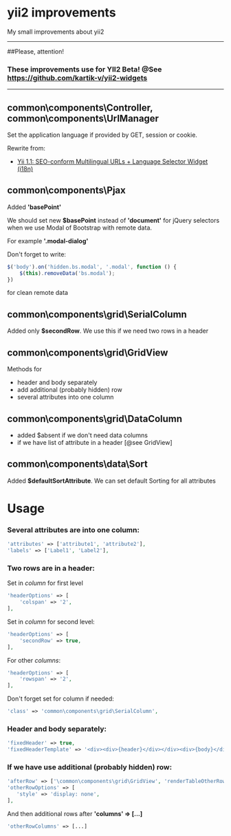 # yii2 improvements

My small improvements about yii2

---

##Please, attention!
### These improvements use for YII2 Beta! @See https://github.com/kartik-v/yii2-widgets

---

common\components\Controller, common\components\UrlManager
------------------------

Set the application language if provided by GET, session or cookie.

Rewrite from:

* [Yii 1.1: SEO-conform Multilingual URLs + Language Selector Widget (i18n)](http://www.yiiframework.com/wiki/294/seo-conform-multilingual-urls-language-selector-widget-i18n/)

common\components\Pjax
------------------------

Added **'basePoint'**

We should set new **$basePoint** instead of **'document'** for jQuery selectors
when we use Modal of Bootstrap with remote data.

For example **'.modal-dialog'**

Don't forget to write:
```javascript
$('body').on('hidden.bs.modal', '.modal', function () {
    $(this).removeData('bs.modal');
})
```
for clean remote data

common\components\grid\SerialColumn
------------------------

Added only **$secondRow**. We use this if we need two rows in a header

common\components\grid\GridView
------------------------

Methods for

* header and body separately
* add additional (probably hidden) row
* several attributes into one column

common\components\grid\DataColumn
------------------------

* added $absent if we don't need data columns
* if we have list of attribute in a header [@see GridView]

common\components\data\Sort
------------------------
Added **$defaultSortAttribute**. We can set default Sorting for all attributes

# Usage

### Several attributes are into one column:
```php
'attributes' => ['attribute1', 'attribute2'],
'labels' => ['Label1', 'Label2'],
```

### Two rows are in a header:
Set in *column* for first level
```php
'headerOptions' => [
    'colspan' => '2',
],
```
Set in *column* for second level:
```php
'headerOptions' => [
    'secondRow' => true,
],
```
For other *columns*:
```php
'headerOptions' => [
    'rowspan' => '2',
],
```
Don't forget set for column if needed:
```php
'class' => 'common\components\grid\SerialColumn',
```

### Header and body separately:
```php
'fixedHeader' => true,
'fixedHeaderTemplate' => '<div><div>{header}</div></div><div>{body}</div>',
```

### If we have use additional (probably hidden) row:
```php
'afterRow' => ['\common\components\grid\GridView', 'renderTableOtherRow'],
'otherRowOptions' => [
   'style' => 'display: none',
],
```
And then additional rows after **'columns' => [...]**
```php
'otherRowColumns' => [...]
```
